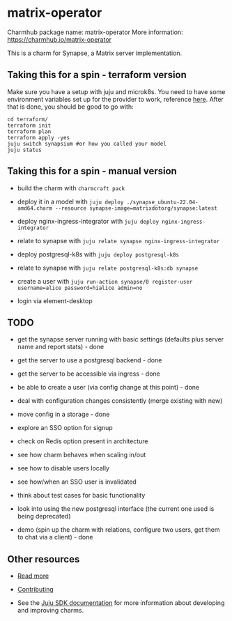 # matrix-operator

Charmhub package name: matrix-operator
More information: https://charmhub.io/matrix-operator

This is a charm for Synapse, a Matrix server implementation.

## Taking this for a spin - terraform version

Make sure you have a setup with juju and microk8s.
You need to have some environment variables set up
for the provider to work, reference [here](https://github.com/juju/terraform-provider-juju).
After that is done, you should be good to go with:

```shell
cd terraform/
terraform init
terraform plan
terraform apply -yes
juju switch synapsium #or how you called your model
juju status
```

## Taking this for a spin - manual version

* build the charm with `charmcraft pack`

* deploy it in a model with `juju deploy ./synapse_ubuntu-22.04-amd64.charm --resource synapse-image=matrixdotorg/synapse:latest`

* deploy nginx-ingress-integrator with `juju deploy nginx-ingress-integrator`

* relate to synapse with `juju relate synapse nginx-ingress-integrator`

* deploy postgresql-k8s with `juju deploy postgresql-k8s`

* relate to synapse with `juju relate postgresql-k8s:db synapse`

* create a user with `juju run-action synapse/0 register-user username=alice password=hialice admin=no`

* login via element-desktop

## TODO

* get the synapse server running with basic settings (defaults plus server name and report stats) - done

* get the server to use a postgresql backend - done

* get the server to be accessible via ingress - done

* be able to create a user (via config change at this point) - done

* deal with configuration changes consistently (merge existing with new)

* move config in a storage - done

* explore an SSO option for signup

* check on Redis option present in architecture

* see how charm behaves when scaling in/out

* see how to disable users locally

* see how/when an SSO user is invalidated

* think about test cases for basic functionality

* look into using the new postgresql interface (the current one used is being deprecated)

* demo (spin up the charm with relations, configure two users, get them to chat via a client) - done

## Other resources

- [Read more](https://example.com)

- [Contributing](CONTRIBUTING.md) <!-- or link to other contribution documentation -->

- See the [Juju SDK documentation](https://juju.is/docs/sdk) for more information about developing and improving charms.

